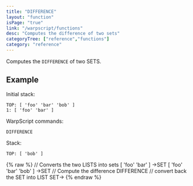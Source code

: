 ```yaml
---
title: "DIFFERENCE"
layout: "function"
isPage: "true"
link: "/warpscript/functions"
desc: "Computes the difference of two sets"
categoryTree: ["reference","functions"]
category: "reference"
---
```

 
Computes the `DIFFERENCE` of two SETS. 


## Example ##
Initial stack:

    TOP: [ 'foo' 'bar' 'bob' ]
    1: [ 'foo' 'bar' ]

WarpScript commands:

    DIFFERENCE

Stack:

    TOP: [ 'bob' ] 

{% raw %}
<warp10-warpscript-widget backend="{{backend}}"  exec-endpoint="{{execEndpoint}}">
// Converts the two LISTS into sets
[ 'foo' 'bar' ] ->SET
[ 'foo' 'bar' 'bob' ] ->SET
// Compute the difference
DIFFERENCE
// convert back the SET into LIST
SET->
</warp10-warpscript-widget>
{% endraw %}    
